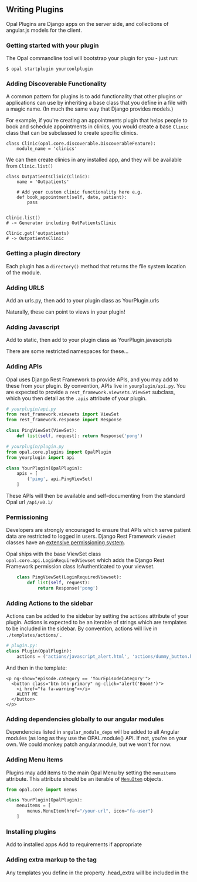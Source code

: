## Writing Plugins

Opal Plugins are Django apps on the server side, and collections of angular.js
models for the client.

### Getting started with your plugin

The Opal commandline tool will bootstrap your plugin for you - just run:

    $ opal startplugin yourcoolplugin


### Adding Discoverable Functionality

A common pattern for plugins is to add functionality that other plugins or applications
can use by inheriting a base class that you define in a file with a magic name. (In
much the same way that Django provides models.)

For example, if you're creating an appointments plugin that helps people to book and schedule
appointments in clinics, you would create a base `Clinic` class that can be subclassed to
create specific clinics.

    class Clinic(opal.core.discoverable.DiscoverableFeature):
        module_name = 'clinics'

We can then create clinics in any installed app, and they will be available from `Clinic.list()`

    class OutpatientsClinic(Clinic):
        name = 'Outpatients'

        # Add your custom clinic functionality here e.g.
        def book_appointment(self, date, patient):
            pass


    Clinic.list()
    # -> Generator including OutPatientsClinic

    Clinic.get('outpatients)
    # -> OutpatientsClinic

### Getting a plugin directory

Each plugin has a `directory()` method that returns
the file system location of the module.

### Adding URLS

Add an urls.py, then add to your plugin class as YourPlugin.urls

Naturally, these can point to views in your plugin!

### Adding Javascript

Add to static, then add to your plugin class as YourPlugin.javascripts

There are some restricted namespaces for these...

### Adding APIs

Opal uses Django Rest Framework to provide APIs, and you may add to these from your plugin.
By convention, APIs live in `yourplugin/api.py`. You are expected to provide a
`rest_framework.viewsets.ViewSet` subclass, which you then detail as the `.apis` attribute
of your plugin.

```python
# yourplugin/api.py
from rest_framework.viewsets import ViewSet
from rest_framework.response import Response

class PingViewSet(ViewSet):
    def list(self, request): return Response('pong')

# yourplugin/plugin.py
from opal.core.plugins import OpalPlugin
from yourplugin import api

class YourPlugin(OpalPlugin):
    apis = [
        ('ping', api.PingViewSet)
    ]
```

These APIs will then be available and self-documenting from the standard Opal url `/api/v0.1/`

### Permissioning

Developers are strongly encouraged to ensure that APIs which
serve patient data are restricted to logged in users. Django Rest Framework `ViewSet` classes
have an [extensive permissioning system](http://www.django-rest-framework.org/api-guide/permissions/).

Opal ships with the base ViewSet class `opal.core.api.LoginRequiredViewset` which adds the Django
Rest Framework permission class IsAuthenticated to your viewset.


```python
    class PingViewSet(LoginRequiredViewset):
        def list(self, request):
            return Response('pong')
```

### Adding Actions to the sidebar

Actions can be added to the sidebar by setting the `actions` attribute of your plugin.
Actions is expected to be an iterable of strings which are templates to be included in
the sidebar. By convention, actions will live in `./templates/actions/` .

```python
# plugin.py:
class Plugin(OpalPlugin):
    actions = ('actions/javascript_alert.html', 'actions/dummy_button.html')
```

And then in the template:

    <p ng-show="episode.category == 'YourEpisodeCategory'">
      <button class="btn btn-primary" ng-click="alert('Boom!')">
        <i href="fa fa-warning"></i>
        ALERT ME
      </button>
    </p>

### Adding dependencies globally to our angular modules

Dependencies listed in `angular_module_deps` will be added to all Angular modules (as long as they
use the OPAL.module() API. If not, you're on your own. We could monkey patch angular.module, but we
won't for now.

### Adding Menu items

Plugins may add items to the main Opal Menu by setting the `menuitems` attribute.
This attribute should be an iterable of [`MenuItem`](../reference/core_menus.md) objects.

```python
from opal.core import menus

class YourPlugin(OpalPlugin):
    menuitems = [
        menus.MenuItem(href="/your-url", icon="fa-user")
    ]
```

### Installing plugins

Add to installed apps
Add to requirements if appropriate

### Adding extra markup to the <head> tag

Any templates you define in the property .head_extra will be included in the <head>
